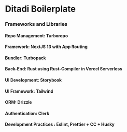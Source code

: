 # Ditadi Boilerplate

### Frameworks and Libraries

#### <b>Repo Management</b>: Turborepo

#### <b>Framework</b>: NextJS 13 with App Routing

#### <b>Bundler</b>: Turbopack

#### <b>Back-End</b>: Rust using Rust-Compiler in Vercel Serverless

#### <b>UI Development</b>: Storybook

#### <b>UI Framework</b>: Tailwind

#### <b>ORM</b>: Drizzle

#### <b>Authentication</b>: Clerk

#### <b> Development Practices </b>: Eslint, Prettier + CC + Husky
